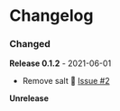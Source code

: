 # Changelog

### Changed

**Release 0.1.2** - 2021-06-01
- Remove salt 🎈 [Issue #2](https://github.com/joegasewicz/password-mixin/issues/2)


**Unrelease**

